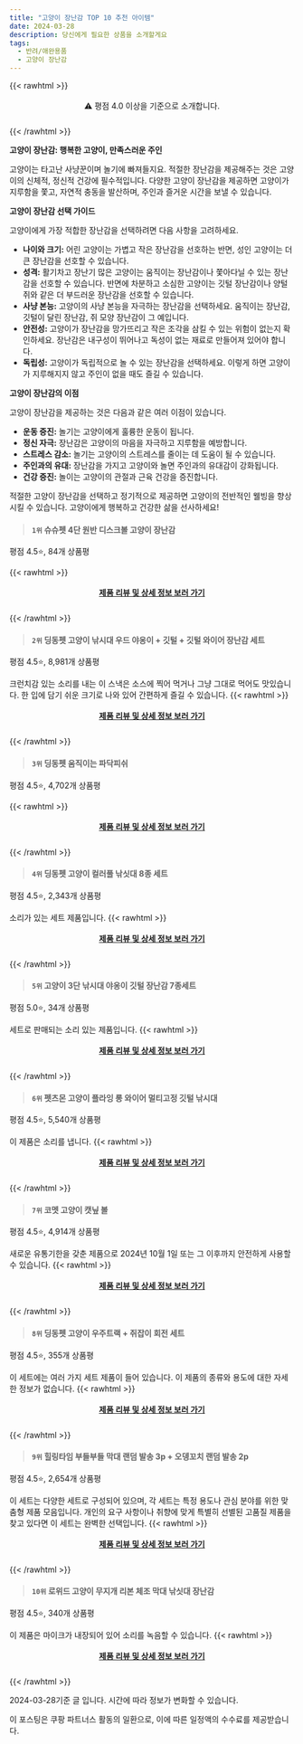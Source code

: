 ```yaml
---
title: "고양이 장난감 TOP 10 추천 아이템"
date: 2024-03-28
description: 당신에게 필요한 상품을 소개할게요
tags:
  - 반려/애완용품
  - 고양이 장난감
---
```

{{< rawhtml >}}<div class="toc" style="text-align: center; height: 50px; line-height: 2;">  <p>⚠️ 평점 4.0 이상을 기준으로 소개합니다.<br></p></div> {{< /rawhtml >}}

**고양이 장난감: 행복한 고양이, 만족스러운 주인**

고양이는 타고난 사냥꾼이며 놀기에 빠져들지요. 적절한 장난감을 제공해주는 것은 고양이의 신체적, 정신적 건강에 필수적입니다. 다양한 고양이 장난감을 제공하면 고양이가 지루함을 쫓고, 자연적 충동을 발산하며, 주인과 즐거운 시간을 보낼 수 있습니다.

**고양이 장난감 선택 가이드**

고양이에게 가장 적합한 장난감을 선택하려면 다음 사항을 고려하세요.

* **나이와 크기:** 어린 고양이는 가볍고 작은 장난감을 선호하는 반면, 성인 고양이는 더 큰 장난감을 선호할 수 있습니다.
* **성격:** 활기차고 장난기 많은 고양이는 움직이는 장난감이나 쫓아다닐 수 있는 장난감을 선호할 수 있습니다. 반면에 차분하고 소심한 고양이는 깃털 장난감이나 양털 쥐와 같은 더 부드러운 장난감을 선호할 수 있습니다.
* **사냥 본능:** 고양이의 사냥 본능을 자극하는 장난감을 선택하세요. 움직이는 장난감, 깃털이 달린 장난감, 쥐 모양 장난감이 그 예입니다.
* **안전성:** 고양이가 장난감을 망가뜨리고 작은 조각을 삼킬 수 있는 위험이 없는지 확인하세요. 장난감은 내구성이 뛰어나고 독성이 없는 재료로 만들어져 있어야 합니다.
* **독립성:** 고양이가 독립적으로 놀 수 있는 장난감을 선택하세요. 이렇게 하면 고양이가 지루해지지 않고 주인이 없을 때도 즐길 수 있습니다.

**고양이 장난감의 이점**

고양이 장난감을 제공하는 것은 다음과 같은 여러 이점이 있습니다.

* **운동 증진:** 놀기는 고양이에게 훌륭한 운동이 됩니다.
* **정신 자극:** 장난감은 고양이의 마음을 자극하고 지루함을 예방합니다.
* **스트레스 감소:** 놀기는 고양이의 스트레스를 줄이는 데 도움이 될 수 있습니다.
* **주인과의 유대:** 장난감을 가지고 고양이와 놀면 주인과의 유대감이 강화됩니다.
* **건강 증진:** 놀이는 고양이의 관절과 근육 건강을 증진합니다.

적절한 고양이 장난감을 선택하고 정기적으로 제공하면 고양이의 전반적인 웰빙을 향상시킬 수 있습니다. 고양이에게 행복하고 건강한 삶을 선사하세요!


>#### `1위` 슈슈펫 4단 원반 디스크볼 고양이 장난감
평점 4.5⭐, 84개 상품평


{{< rawhtml >}}<div class="toc" style="text-align: center; height: 50px; line-height: 2;"><p><b><a href="https://link.coupang.com/re/AFFSDP?lptag=AF5033054&pageKey=6410758399&itemId=21565983616&vendorItemId=88617966505&traceid=V0-153-c156ba2263bf18c3&requestid=20240328153323791044000829&token=31850B%7CGM">제품 리뷰 및 상세 정보 보러 가기</a></b><br></p> </div>{{< /rawhtml >}}

>#### `2위` 딩동펫 고양이 낚시대 우드 야옹이 + 깃털 + 깃털 와이어 장난감 세트
평점 4.5⭐, 8,981개 상품평

크런치감 있는 소리를 내는 이 스낵은 소스에 찍어 먹거나 그냥 그대로 먹어도 맛있습니다. 한 입에 담기 쉬운 크기로 나와 있어 간편하게 즐길 수 있습니다.
{{< rawhtml >}}<div class="toc" style="text-align: center; height: 50px; line-height: 2;"><p><b><a href="https://link.coupang.com/re/AFFSDP?lptag=AF5033054&pageKey=100377746&itemId=306587090&vendorItemId=3756096348&traceid=V0-153-59eea629231fc733&requestid=20240328153323791044000829&token=31850B%7CGM">제품 리뷰 및 상세 정보 보러 가기</a></b><br></p> </div>{{< /rawhtml >}}

>#### `3위` 딩동펫 움직이는 파닥피쉬
평점 4.5⭐, 4,702개 상품평


{{< rawhtml >}}<div class="toc" style="text-align: center; height: 50px; line-height: 2;"><p><b><a href="https://link.coupang.com/re/AFFSDP?lptag=AF5033054&pageKey=5166341952&itemId=7117593154&vendorItemId=74409431246&traceid=V0-153-215fcf7e9c298a22&requestid=20240328153323791044000829&token=31850B%7CGM">제품 리뷰 및 상세 정보 보러 가기</a></b><br></p> </div>{{< /rawhtml >}}

>#### `4위` 딩동펫 고양이 컬러풀 낚싯대 8종 세트
평점 4.5⭐, 2,343개 상품평

소리가 있는 세트 제품입니다.
{{< rawhtml >}}<div class="toc" style="text-align: center; height: 50px; line-height: 2;"><p><b><a href="https://link.coupang.com/re/AFFSDP?lptag=AF5033054&pageKey=5688117471&itemId=9412330023&vendorItemId=76697314960&traceid=V0-153-187b247720d66868&requestid=20240328153323791044000829&token=31850B%7CGM">제품 리뷰 및 상세 정보 보러 가기</a></b><br></p> </div>{{< /rawhtml >}}

>#### `5위` 고양이 3단 낚시대 야옹이 깃털  장난감 7종세트
평점 5.0⭐, 34개 상품평

세트로 판매되는 소리 있는 제품입니다.
{{< rawhtml >}}<div class="toc" style="text-align: center; height: 50px; line-height: 2;"><p><b><a href="https://link.coupang.com/re/AFFSDP?lptag=AF5033054&pageKey=7707133625&itemId=20649922194&vendorItemId=87723016206&traceid=V0-153-a3555f5891979aec&requestid=20240328153323791044000829&token=31850B%7CGM">제품 리뷰 및 상세 정보 보러 가기</a></b><br></p> </div>{{< /rawhtml >}}

>#### `6위` 펫츠몬 고양이 플라잉 롱 와이어 멀티고정 깃털 낚시대
평점 4.5⭐, 5,540개 상품평

이 제품은 소리를 냅니다.
{{< rawhtml >}}<div class="toc" style="text-align: center; height: 50px; line-height: 2;"><p><b><a href="https://link.coupang.com/re/AFFSDP?lptag=AF5033054&pageKey=5801465101&itemId=10306062700&vendorItemId=77588341593&traceid=V0-153-4ca763ba5fa1ad22&requestid=20240328153323791044000829&token=31850B%7CGM">제품 리뷰 및 상세 정보 보러 가기</a></b><br></p> </div>{{< /rawhtml >}}

>#### `7위` 코멧 고양이 캣닢 볼
평점 4.5⭐, 4,914개 상품평

새로운 유통기한을 갖춘 제품으로 2024년 10월 1일 또는 그 이후까지 안전하게 사용할 수 있습니다.
{{< rawhtml >}}<div class="toc" style="text-align: center; height: 50px; line-height: 2;"><p><b><a href="https://link.coupang.com/re/AFFSDP?lptag=AF5033054&pageKey=6393462338&itemId=13640050217&vendorItemId=80892752863&traceid=V0-153-aff414061df59bde&requestid=20240328153323791044000829&token=31850B%7CGM">제품 리뷰 및 상세 정보 보러 가기</a></b><br></p> </div>{{< /rawhtml >}}

>#### `8위` 딩동펫 고양이 우주트랙 + 쥐잡이 회전 세트
평점 4.5⭐, 355개 상품평

이 세트에는 여러 가지 세트 제품이 들어 있습니다. 이 제품의 종류와 용도에 대한 자세한 정보가 없습니다.
{{< rawhtml >}}<div class="toc" style="text-align: center; height: 50px; line-height: 2;"><p><b><a href="https://link.coupang.com/re/AFFSDP?lptag=AF5033054&pageKey=5660294899&itemId=9288241229&vendorItemId=76573719181&traceid=V0-153-0f9e37807382c61c&requestid=20240328153323791044000829&token=31850B%7CGM">제품 리뷰 및 상세 정보 보러 가기</a></b><br></p> </div>{{< /rawhtml >}}

>#### `9위` 힐링타임 부들부들 막대 랜덤 발송 3p + 오뎅꼬치 랜덤 발송 2p
평점 4.5⭐, 2,654개 상품평

이 세트는 다양한 세트로 구성되어 있으며, 각 세트는 특정 용도나 관심 분야를 위한 맞춤형 제품 모음입니다. 개인의 요구 사항이나 취향에 맞게 특별히 선별된 고품질 제품을 찾고 있다면 이 세트는 완벽한 선택입니다.
{{< rawhtml >}}<div class="toc" style="text-align: center; height: 50px; line-height: 2;"><p><b><a href="https://link.coupang.com/re/AFFSDP?lptag=AF5033054&pageKey=197738930&itemId=570303937&vendorItemId=4497835238&traceid=V0-153-0a95ad8364df6e7c&requestid=20240328153323791044000829&token=31850B%7CGM">제품 리뷰 및 상세 정보 보러 가기</a></b><br></p> </div>{{< /rawhtml >}}

>#### `10위` 로위드 고양이 무지개 리본 체조 막대 낚싯대 장난감
평점 4.5⭐, 340개 상품평

이 제품은 마이크가 내장되어 있어 소리를 녹음할 수 있습니다.
{{< rawhtml >}}<div class="toc" style="text-align: center; height: 50px; line-height: 2;"><p><b><a href="https://link.coupang.com/re/AFFSDP?lptag=AF5033054&pageKey=6655882209&itemId=15266205324&vendorItemId=82486776657&traceid=V0-153-c1dc507452051d74&requestid=20240328153323791044000829&token=31850B%7CGM">제품 리뷰 및 상세 정보 보러 가기</a></b><br></p> </div>{{< /rawhtml >}}


2024-03-28기준 글 입니다.
시간에 따라 정보가 변화할 수 있습니다.

이 포스팅은 쿠팡 파트너스 활동의 일환으로, 이에 따른 일정액의 수수료를 제공받습니다.